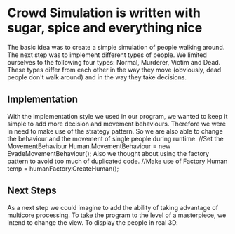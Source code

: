 Crowd Simulation is written with sugar, spice and everything nice
=================================================================
The basic idea was to create a simple simulation of people walking around. The next step was to implement different types of people. We limited ourselves to the following four types: Normal, Murderer, Victim and Dead. These types differ from each other in the way they move (obviously, dead people don't walk around) and in the way they take decisions.

Implementation
---------------
With the implementation style we used in our program, we wanted to keep it simple to add more decision and movement behaviours. Therefore we were in need to make use of the strategy pattern. So we are also able to change the behaviour and the movement of single people during runtime.
	//Set the MovementBehaviour
	Human.MovementBehaviour = new EvadeMovementBehaviour();
Also we thought about using the factory pattern to avoid too much of duplicated code.
	//Make use of Factory
	Human temp = humanFactory.CreateHuman();

Next Steps
----------
As a next step we could imagine to add the ability of taking advantage of multicore processing. To take the program to the level of a masterpiece, we intend to change the view. To display the people in real 3D.
